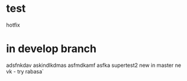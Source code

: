 # test
hotfix
# in develop branch
adsfnkdav
askindlkdmas
asfmdkamf
asfka
supertest2
new in master
ne	
vk - try
rabasa`
